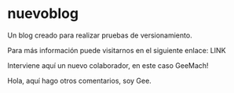 # nuevoblog
Un blog creado para realizar pruebas de versionamiento.

Para más información puede visitarnos en el siguiente enlace: LINK

Interviene aquí un nuevo colaborador, en este caso GeeMach!

Hola, aquí hago otros comentarios, soy Gee.
